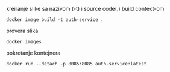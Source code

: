 kreiranje slike sa nazivom (-t) i source code(.) build context-om 
```
docker image build -t auth-service .
```
provera slika
```
docker images
```
pokretanje kontejnera
``` 
docker run --detach -p 8085:8085 auth-service:latest

```

